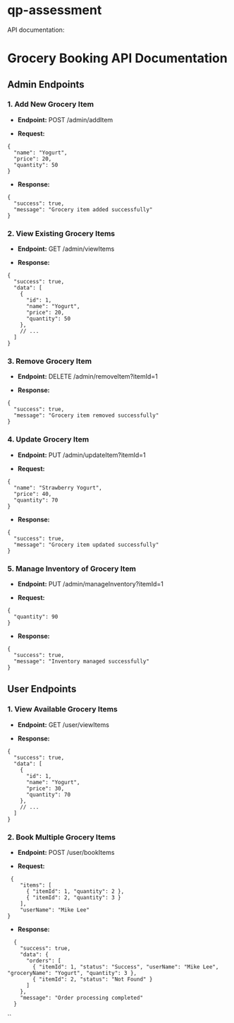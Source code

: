 # qp-assessment
API documentation:

# Grocery Booking API Documentation


## Admin Endpoints

### 1. Add New Grocery Item

- **Endpoint:**
POST /admin/addItem

- **Request:**
```
{
  "name": "Yogurt",
  "price": 20,
  "quantity": 50
}
```
- **Response:**
```
{
  "success": true,
  "message": "Grocery item added successfully"
}
```
### 2. View Existing Grocery Items

- **Endpoint:**
GET /admin/viewItems

- **Response:**
```
{
  "success": true,
  "data": [
    {
      "id": 1,
      "name": "Yogurt",
      "price": 20,
      "quantity": 50
    },
    // ...
  ]
}
```

### 3. Remove Grocery Item

- **Endpoint:**
DELETE /admin/removeItem?itemId=1

- **Response:**
```
{
  "success": true,
  "message": "Grocery item removed successfully"
}
```
### 4. Update Grocery Item

- **Endpoint:**
PUT /admin/updateItem?itemId=1

- **Request:**
```
{
  "name": "Strawberry Yogurt",
  "price": 40,
  "quantity": 70
}
```

- **Response:**
```
{
  "success": true,
  "message": "Grocery item updated successfully"
}
```
### 5. Manage Inventory of Grocery Item
   
- **Endpoint:**
PUT /admin/manageInventory?itemId=1

- **Request:**
```
{
  "quantity": 90
}
```
- **Response:**
```
{
  "success": true,
  "message": "Inventory managed successfully"
}
```


## User Endpoints
### 1. View Available Grocery Items
   
- **Endpoint:**
GET /user/viewItems

- **Response:**
```
{
  "success": true,
  "data": [
    {
      "id": 1,
      "name": "Yogurt",
      "price": 30,
      "quantity": 70
    },
    // ...
  ]
}
```
### 2. Book Multiple Grocery Items

- **Endpoint:**
POST /user/bookItems
  
- **Request:**
```
 {
    "items": [
      { "itemId": 1, "quantity": 2 },
      { "itemId": 2, "quantity": 3 }
    ],
    "userName": "Mike Lee"
}
```

- **Response:**
```
  {
    "success": true,
    "data": {
      "orders": [
        { "itemId": 1, "status": "Success", "userName": "Mike Lee", "groceryName": "Yogurt", "quantity": 3 },
        { "itemId": 2, "status": "Not Found" }
      ]
    },
    "message": "Order processing completed"
  }
```
``
